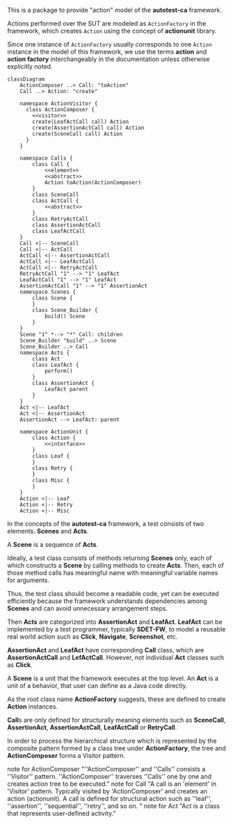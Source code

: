 This is a package to provide "action" model of the **autotest-ca** framework.

Actions performed over the SUT are modeled as `ActionFactory` in the framework, which creates `Action` using the concept of **actionunit** library.

Since one instance of `ActionFactory` usually corresponds to one `Action` instance in the model of this framework, we use the terms **action** and **action factory** interchangeably in the documentation unless otherwise explicitly noted.

```mermaid
classDiagram
    ActionComposer ..> Call: "toAction"
    Call ..> Action: "create"

    namespace ActionVisitor {
      class ActionComposer {
        <<visitor>>
        create(LeafActCall call) Action
        create(AssertionActCall call) Action
        create(SceneCall call) Action
      }
    }

    namespace Calls {
        class Call {
            <<element>>
            <<abstract>>
            Action toAction(ActionComposer)
        }
        class SceneCall
        class ActCall {
            <<abstract>>
        }
        class RetryActCall
        class AssertionActCall
        class LeafActCall
    }
    Call <|-- SceneCall
    Call <|-- ActCall
    ActCall <|-- AssertionActCall
    ActCall <|-- LeafActCall
    ActCall <|-- RetryActCall
    RetryActCall "1" --> "1" LeafAct
    LeafActCall "1" --> "1" LeafAct
    AssertionActCall "1" --> "1" AssertionAct
    namespace Scenes {
        class Scene {
        }
        class Scene_Builder {
            build() Scene
        }
    }
    Scene "1" *--> "*" Call: children
    Scene_Builder "build" ..> Scene
    Scene_Builder ..> Call
    namespace Acts {
        class Act
        class LeafAct {
            perform()
        }
        class AssertionAct {
            LeafAct parent
        }
    }
    Act <|-- LeafAct
    Act <|-- AssertionAct
    AssertionAct --> LeafAct: parent
    
    namespace ActionUnit {
        class Action {
            <<interface>>
        }
        class Leaf {
        }
        class Retry {
        }
        class Misc {
        }
    }
    Action <|-- Leaf
    Action <|-- Retry
    Action <|-- Misc
```

In the concepts of the **autotest-ca** framework, a test consists of two elements.
**Scenes** and **Acts**.

A **Scene** is a sequence of **Acts**.

Ideally, a test class consists of methods returning **Scenes** only, each of which constructs a **Scene** by calling methods to create **Acts**.
Then, each of those method calls has meaningful name with meaningful variable names for arguments.

Thus, the test class should become a readable code, yet can be executed efficiently because the framework understands dependencies among **Scenes** and can avoid unnecessary arrangement steps. 

Then **Acts** are categorized into **AssertionAct** and **LeafAct**.
**LeafAct** can be implemented by a test programmer, typically **SDET-FW**, to model a reusable real world action such as **Click**, **Navigate**, **Screenshot**, etc.  

**AssertionAct** and **LeafAct** have corresponding **Call** class, which are **AssertionActCall** and **LefActCall**.
However, not individual **Act** classes such as **Click**.

A **Scene** is a unit that the framework executes at the top level.
An **Act** is a unit of a behavior, that user can define as a Java code directly.

As the root class name **ActionFactory** suggests, these are defined to create **Action** instances.

**Call**s are only defined for structurally meaning elements such as **SceneCall**, **AssertionAct**, **AssertionActCall**, **LeafActCall** or **RetryCall**.

In order to process the hierarchical structure which is represented by the composite pattern formed by a class tree under **ActionFactory**, the tree and **ActionComposer** forms a Visitor pattern.

note for ActionComposer "''ActionComposer'' and ''Calls'' consists a ''Visitor'' pattern.
''ActionComposer'' traverses ''Calls'' one by one and creates action tree to be executed."
note for Call "A call is an 'element' in 'Visitor' pattern.
Typically visited by 'ActionComposer' and creates an action (actionunit).
A call is defined for structural action such as ''leaf'', ''assertion'', ''sequential'', ''retry'', and so on.
"
note for Act "Act is a class that represents user-defined activity."
